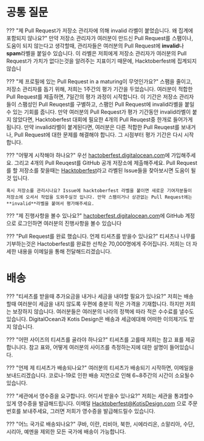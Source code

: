 # 공통 질문

??? "제 Pull Request가 저장소 관리자에 의해 invalid 라벨이 붙었습니다. 왜 집계에 포함되지 않나요?"
    만약 저장소 관리자가 여러분이 만드신 Pull Request를 스팸이나, 도움이 되지 않는다고 생각할때, 관리자들은 여러분의 Pull Request에 **invalid**나 **spam**라벨을 붙일수 있습니다. 이 라벨은 저희에게 저장소 관리자가 여러분의 Pull Request가 가치가 없다는것을 알려주는 지표이기 때문에, Hacktoberfest에 집계되지 않습니

??? "제 프로필에 있는 Pull Request in a maturing이 무엇인가요?"
    스팸을 줄이고, 저장소 관리자를 돕기 위해, 저희는 1주간의 평가 기간을 두었습니다. 여러분이 적합한 Pull Request를 제출하면, 7일간의 평가 과정이 시작합니다. 이 기간은 저장소 관리자들이 스팸성인 Pull Reuqest를 구별하고, 스팸인 Pull Request에 invalid라벨을 붙일수 있는 기회를 줍니다. 만약 여러분의 Pull Request가 평가 기간동안 invalid라벨이 붙지 않았다면, Hacktoberfest 대회에 필요한 4개의 Pull Reuqest중 한개로 들어가게 됩니다. 만약 invalid라벨이 붙게된다면, 여러분은 다른 적합한 Pull Reuqest를 보내거나, Pull Request에 대한 문제를 해결해야 합니다. 그 시점부터 평가 기간은 다시 시작합니다.

??? "어떻게 시작해야 하나요?"
    우선 [hactoberfest.digitalocean.com](hactoberfest.digitalocean.com)에 가입해주세요. 그리고 4개의 Pull Reuqest를 GitHub 공개 저장소에 제출해주세요. Pull Request를 할 저장소를 찾을때는 [Hacktoberfest](https://github.com/search?l=&o=desc&q=label%3Ahacktoberfest+state%3Aopen&s=updated&type=Issues)라고 라벨된 Issue들을 찾아보시면 도움이 될것 입니다.  

    혹시 저장소를 관리시나요? Issue에 hacktoberfest 라벨을 붙이면 새로운 기여자분들이 저장소에 오셔서 작업을 도와주실것 입니다. 만약 스팸이거나 상관없는 Pull Request에는 **invalid**라벨을 붙여서 평가해주세요.

??? "제 진행사항을 볼수 있나요?"
    [hactoberfest.digitalocean.com](hactoberfest.digitalocean.com)에 GitHub 계정으로 로그인하면 여러분의 진행사항을 볼수 있습니다

??? "Pull Request를 완료 했습니다. 언제 티셔츠를 받을수 있나요?"
    티셔츠나 나무를 기부하는것은 Hactoberfest를 완료한 선착순 70,000명에게 주어집니다. 저희는 더 자세한 내용을 이메일을 통해 전달해드리겠습니다.

# 배송

??? "티셔츠를 받을때 추가요금을 내거나 세금을 내야할 필요가 있나요?"
    저희는 배송할때 여러분이 세금을 내지 않도록 우편에 충분히 작은 가격을 기재합니다. 하지만 저희는 보장하지 않습니다. 여러분들은 여러분의 나라의 정책에 따라 적은 수수료를 낼수도 있습니다. DigitalOcean과 Kotis Design은 배송과 세금에대해 어떠한 이의제기도 받지 않습니다.

??? "어떤 사이즈의 티셔츠를 골라야 하나요?"
    티셔츠를 고를때 저희는 참고 표를 제공합니니다. 참고 표와, 어떻게 여러분의 사이즈를 측정하는지에 대한 설명이 들어있습니다.

??? "언제 제 티셔츠가 배송되나요?"
    여러분의 티셔츠가 배송되기 시작하면, 이메일을 보내드리겠습니다. 코로나-19로 인한 배송 지연으로 인해 6~8주간의 시간이 소요될수 있습니다.

??? "세관에서 영수증을 요구합니다. 어디서 받을수 있나요?"
    저희는 세관을 통과할수 있게 영수증을 발급해드립니다. 이메일 Hacktoberfest@KotisDesign.com 으로 주문번호를 보내주세요, 그러면 저희가 영수증을 발급해드릴수 있습니다.

??? "어느 국가로 배송되나요?"
    쿠바, 이란, 리비아, 북한, 시에라리온, 소말리아, 수단, 시리아, 예멘을 제외한 모든 국가에 배송이 가능합니다.
